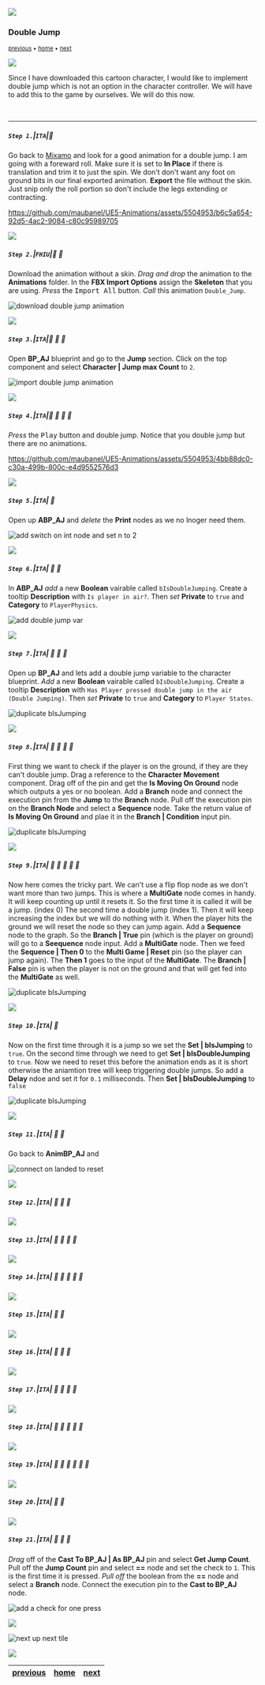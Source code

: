 ![](../images/line3.png)

### Double Jump

<sub>[previous](../walk-sprint/README.md#user-content-slow-walk--sprint) • [home](../README.md#user-content-ue4-animations) • [next](../double-jump-ii/README.md#user-content-double-jump-ii)</sub>

![](../images/line3.png)

Since I have downloaded this cartoon character, I would like to implement double jump which is not an option in the character controller. We will have to add this to the game by ourselves. We will do this now.

<br>

---


##### `Step 1.`\|`ITA`|:small_blue_diamond:

Go back to [Mixamo](https://www.mixamo.com/#/) and look for a good animation for a double jump. I am going with a foreward roll. Make sure it is set to **In Place** if there is translation and trim it to just the spin. We don't don't want any foot on ground bits in our final exported animation. **Export** the file without the skin. Just snip only the roll portion so don't include the legs extending or contracting.

https://github.com/maubanel/UE5-Animations/assets/5504953/b6c5a654-92d5-4ac2-9084-c80c95989705

![](../images/line2.png)

##### `Step 2.`\|`FHIU`|:small_blue_diamond: :small_blue_diamond: 

Download the animation without a skin. *Drag and drop* the animation to the **Animations** folder. In the **FBX Import Options** assign the **Skeleton** that you are using. *Press* the <kbd>Import All</kbd> button. *Call* this animation `Double_Jump`. 

![download double jump animation](images/ImportDoubleJumpAnim3.png)

![](../images/line2.png)

##### `Step 3.`\|`ITA`|:small_blue_diamond: :small_blue_diamond: :small_blue_diamond:

Open **BP_AJ** blueprint and go to the **Jump** section. Click on the top component and select **Character | Jump max Count** to `2`.

![import double jump animation](images/ImportDoubleJumpAnim.png)

![](../images/line2.png)

##### `Step 4.`\|`ITA`|:small_blue_diamond: :small_blue_diamond: :small_blue_diamond: :small_blue_diamond:

*Press* the <kbd>Play</kbd> button and double jump.  Notice that you double jump but there are no animations.

https://github.com/maubanel/UE5-Animations/assets/5504953/4bb88dc0-c30a-499b-800c-e4d9552576d3

![](../images/line2.png)

##### `Step 5.`\|`ITA`| :small_orange_diamond:

Open up **ABP_AJ** and *delete* the **Print** nodes as we no lnoger need them.  

![add switch on int node and set n to 2](images/disconnectPrint.png)

![](../images/line2.png)

##### `Step 6.`\|`ITA`| :small_orange_diamond: :small_blue_diamond:

In **ABP_AJ** *add* a new **Boolean** vairable called `bIsDoubleJumping`.  Create a tooltip **Description** with `Is player in air?`. Then *set* **Private** to `true` and **Category** to `PlayerPhysics`.

![add double jump var](images/doubleJump.png)

![](../images/line2.png)

##### `Step 7.`\|`ITA`| :small_orange_diamond: :small_blue_diamond: :small_blue_diamond:

Open up **BP_AJ** and lets add a double jump variable to the character blueprint. *Add* a new **Boolean** vairable called `bIsDoubleJumping`.  Create a tooltip **Description** with `Has Player pressed double jump in the air (Double Jumping)`. Then *set* **Private** to `true` and **Category** to `Player States`.

![duplicate bIsJumping](images/playerCount.png)

![](../images/line2.png)

##### `Step 8.`\|`ITA`| :small_orange_diamond: :small_blue_diamond: :small_blue_diamond: :small_blue_diamond:

First thing we want to check if the player is on the ground, if they are they can't double jump.  Drag a reference to the **Character Movement** component.  Drag off of the pin and get the **Is Moving On Ground** node which outputs a yes or no boolean.  Add a **Branch** node and connect the execution pin from the **Jump** to the **Branch** node.  Pull off the execution pin on the **Branch Node** and select a **Sequence** node.  Take the return value of **Is Moving On Ground** and plae it in the **Branch | Condition** input pin.

![duplicate bIsJumping](images/CheckIfOnGround.png)


![](../images/line2.png)

##### `Step 9.`\|`ITA`| :small_orange_diamond: :small_blue_diamond: :small_blue_diamond: :small_blue_diamond: :small_blue_diamond:

Now here comes the tricky part.  We can't use a flip flop node as we don't want more than two jumps. This is where a **MultiGate** node comes in handy.  It will keep counting up until it resets it.  So the first time it is called it will be a jump. (index 0)  The second time a double jump (index 1).  Then it will keep increasing the index but we will do nothing with it.  When the player hits the ground we will reset the node so they can jump again.  Add a **Sequence** node to the graph. So the **Branch | True** pin (which is the player on ground)  will go to a **Seequence** node input.  Add a **MultiGate** node. Then we feed the **Sequence | Then 0** to the **Multi Game | Reset** pin (so the player can jump again).  The **Then 1** goes to the input of the **MultiGate**.  The **Branch | False** pin is when the player is not on the ground and that will get fed into the **MultiGate** as well.

![duplicate bIsJumping](images/multiGate.png)

![](../images/line2.png)

##### `Step 10.`\|`ITA`| :large_blue_diamond:

Now on the first time through it is a jump so we set the **Set | bIsJumping** to `true`. On the second time through we need to get **Set | bIsDoubleJumping** to `true`. Now we need to reset this before the animation ends as it is short otherwise the aniamtion tree will keep triggering double jumps.  So add a **Delay** ndoe and set it for `0.1` milliseconds.  Then **Set | bIsDoubleJumping** to `false`

![duplicate bIsJumping](images/MultiGateOutput.png)

![](../images/line2.png)

##### `Step 11.`\|`ITA`| :large_blue_diamond: :small_blue_diamond: 

Go back to **AnimBP_AJ** and 

![connect on landed to reset](images/setDoubleJumpABP.png)

![](../images/line2.png)


##### `Step 12.`\|`ITA`| :large_blue_diamond: :small_blue_diamond: :small_blue_diamond: 



![](../images/line2.png)

##### `Step 13.`\|`ITA`| :large_blue_diamond: :small_blue_diamond: :small_blue_diamond:  :small_blue_diamond: 



![](../images/line2.png)

##### `Step 14.`\|`ITA`| :large_blue_diamond: :small_blue_diamond: :small_blue_diamond: :small_blue_diamond:  :small_blue_diamond: 



![](../images/line2.png)

##### `Step 15.`\|`ITA`| :large_blue_diamond: :small_orange_diamond: 


![](../images/line2.png)

##### `Step 16.`\|`ITA`| :large_blue_diamond: :small_orange_diamond:   :small_blue_diamond: 


![](../images/line2.png)

##### `Step 17.`\|`ITA`| :large_blue_diamond: :small_orange_diamond: :small_blue_diamond: :small_blue_diamond:


![](../images/line2.png)

##### `Step 18.`\|`ITA`| :large_blue_diamond: :small_orange_diamond: :small_blue_diamond: :small_blue_diamond: :small_blue_diamond:


![](../images/line2.png)

##### `Step 19.`\|`ITA`| :large_blue_diamond: :small_orange_diamond: :small_blue_diamond: :small_blue_diamond: :small_blue_diamond: :small_blue_diamond:



![](../images/line2.png)

##### `Step 20.`\|`ITA`| :large_blue_diamond: :large_blue_diamond:



![](../images/line2.png)

##### `Step 21.`\|`ITA`| :large_blue_diamond: :large_blue_diamond: :small_blue_diamond:

*Drag* off of the **Cast To BP_AJ | As BP_AJ** pin and select **Get Jump Count**. Pull off the **Jump Count** pin and select **==** node and set the check to `1`. This is the first time it is pressed.  *Pull off* the boolean from the **==** node and select a **Branch** node.  Connect the execution pin to the **Cast to BP_AJ** node.

![add a check for one press](images/jumpCountBranch.png)

![](../images/line1.png)

<!-- <img src="https://via.placeholder.com/1000x100/45D7CA/000000/?text=Next Up - Double Jump II"> -->
![next up next tile](images/banner.png)

![](../images/line1.png)

| [previous](../walk-sprint/README.md#user-content-slow-walk--sprint)| [home](../README.md#user-content-ue4-animations) | [next](../double-jump-ii/README.md#user-content-double-jump-ii)|
|---|---|---|
